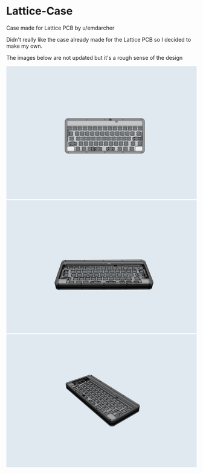 # Lattice-Case
Case made for Lattice PCB by u/emdarcher

Didn't really like the case already made for the Lattice PCB so I decided to make my own.

The images below are not updated but it's a rough sense of the design

![Top image](https://github.com/HotSauce12/Lattice-Case/blob/master/Images/Top%20with%20edges.PNG)
![Slanted top image](https://github.com/HotSauce12/Lattice-Case/blob/master/Images/Slanted%20front%20view%20with%20edges.PNG)
![Slanted side image](https://github.com/HotSauce12/Lattice-Case/blob/master/Images/Slanted%20side%20view%20with%20edges.PNG)

